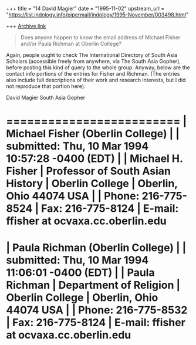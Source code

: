 +++
title = "14 David Magier"
date = "1995-11-02"
upstream_url = "https://list.indology.info/pipermail/indology/1995-November/003498.html"

+++
[Archive link](https://list.indology.info/pipermail/indology/1995-November/003498.html)

> Does anyone happen to know the email address of Michael Fisher and/or 
> Paula Richman at Oberlin College?

Again, people ought to check The International Directory of South Asia
Scholars (accessible freely from anywhere, via The South Asia Gopher),
before posting this kind of query to the whole group. Anyway, below
are the contact info portions of the entries for Fisher and Richman.
(The entries also include full descriptions of their work and research
interests, but I did not reproduce that portion here).

David Magier
South Asia Gopher

 =========================
| Michael Fisher (Oberlin College)
|
| submitted: Thu, 10 Mar 1994 10:57:28 -0400 (EDT)
|
| Michael H. Fisher
| Professor of South Asian History
| Oberlin College
| Oberlin, Ohio 44074  USA
|
| Phone: 216-775-8524
| Fax: 216-775-8124
| E-mail: ffisher at ocvaxa.cc.oberlin.edu
 =========================
| Paula Richman (Oberlin College)
|
| submitted: Thu, 10 Mar 1994 11:06:01 -0400 (EDT)
|
| Paula Richman
| Department of Religion
| Oberlin College
| Oberlin, Ohio 44074  USA
|
| Phone: 216-775-8532
| Fax: 216-775-8124
| E-mail: ffisher at ocvaxa.cc.oberlin.edu
 =========================









